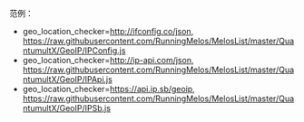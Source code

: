 范例：

- geo_location_checker=http://ifconfig.co/json, https://raw.githubusercontent.com/RunningMelos/MelosList/master/QuantumultX/GeoIP/IPConfig.js
- geo_location_checker=http://ip-api.com/json, https://raw.githubusercontent.com/RunningMelos/MelosList/master/QuantumultX/GeoIP/IPApi.js
- geo_location_checker=https://api.ip.sb/geoip, https://raw.githubusercontent.com/RunningMelos/MelosList/master/QuantumultX/GeoIP/IPSb.js
